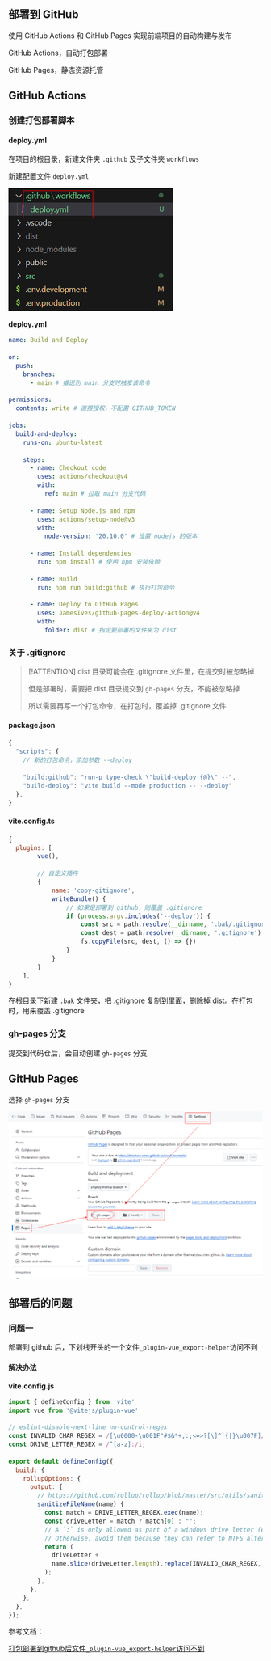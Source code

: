 ## 部署到 GitHub

使用 GitHub Actions 和 GitHub Pages 实现前端项目的自动构建与发布

GitHub Actions，自动打包部署

GitHub Pages，静态资源托管



## GitHub Actions

### 创建打包部署脚本

#### deploy.yml

在项目的根目录，新建文件夹 `.github` 及子文件夹 `workflows`

新建配置文件 `deploy.yml`

![github_workflows](../../assets/images/其他/GitHub/github_workflows.png)

**deploy.yml**

```yaml
name: Build and Deploy

on:
  push:
    branches:
      - main # 推送到 main 分支时触发该命令

permissions:
  contents: write # 直接授权，不配置 GITHUB_TOKEN

jobs:
  build-and-deploy:
    runs-on: ubuntu-latest

    steps:
      - name: Checkout code
        uses: actions/checkout@v4
        with:
          ref: main # 拉取 main 分支代码

      - name: Setup Node.js and npm
        uses: actions/setup-node@v3
        with:
          node-version: '20.10.0' # 设置 nodejs 的版本

      - name: Install dependencies
        run: npm install # 使用 npm 安装依赖

      - name: Build
        run: npm run build:github # 执行打包命令

      - name: Deploy to GitHub Pages
        uses: JamesIves/github-pages-deploy-action@v4
        with:
          folder: dist # 指定要部署的文件夹为 dist
```



### 关于 .gitignore

> [!ATTENTION]
> dist 目录可能会在 .gitignore 文件里，在提交时被忽略掉
>
> 但是部署时，需要把 dist 目录提交到 `gh-pages` 分支，不能被忽略掉
>
> 所以需要再写一个打包命令，在打包时，覆盖掉 .gitignore 文件

#### package.json

```js
{
  "scripts": {
    // 新的打包命令，添加参数 --deploy
    
    "build:github": "run-p type-check \"build-deploy {@}\" --",
    "build-deploy": "vite build --mode production -- --deploy"
  },
}
```

#### vite.config.ts

```js
{
  plugins: [
		vue(),

		// 自定义插件
		{
			name: 'copy-gitignore',
			writeBundle() {
				// 如果是部署到 github，则覆盖 .gitignore
				if (process.argv.includes('--deploy')) {
					const src = path.resolve(__dirname, '.bak/.gitignore');
					const dest = path.resolve(__dirname, '.gitignore');
					fs.copyFile(src, dest, () => {})
				}
			}
		}
	],
}
```

在根目录下新建 `.bak` 文件夹，把 .gitignore 复制到里面，删除掉 dist。在打包时，用来覆盖 .gitignore

### gh-pages 分支

提交到代码仓后，会自动创建 `gh-pages` 分支



## GitHub Pages

选择  `gh-pages` 分支

![github-pages](../../assets/images/其他/GitHub/github-gh-pages.png)



## 部署后的问题

### 问题一

部署到 github 后，下划线开头的一个文件`_plugin-vue_export-helper`访问不到

#### 解决办法

**vite.config.js**

```js
import { defineConfig } from 'vite'
import vue from '@vitejs/plugin-vue'

// eslint-disable-next-line no-control-regex
const INVALID_CHAR_REGEX = /[\u0000-\u001F"#$&*+,:;<=>?[\]^`{|}\u007F]/g;
const DRIVE_LETTER_REGEX = /^[a-z]:/i;

export default defineConfig({
  build: {
    rollupOptions: {
      output: {
        // https://github.com/rollup/rollup/blob/master/src/utils/sanitizeFileName.ts
        sanitizeFileName(name) {
          const match = DRIVE_LETTER_REGEX.exec(name);
          const driveLetter = match ? match[0] : "";
          // A `:` is only allowed as part of a windows drive letter (ex: C:\foo)
          // Otherwise, avoid them because they can refer to NTFS alternate data streams.
          return (
            driveLetter +
            name.slice(driveLetter.length).replace(INVALID_CHAR_REGEX, "")
          );
        },
      },
    },
  },
});
```

参考文档： 

[打包部署到github后文件`_plugin-vue_export-helper`访问不到](https://blog.csdn.net/mouday/article/details/131612524)